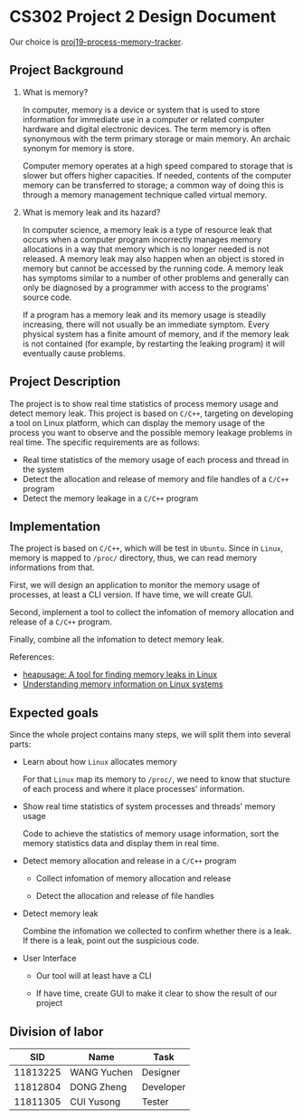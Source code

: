 # CS302 Project 2 Design Document

Our choice is [proj19-process-memory-tracker](https://github.com/oscomp/proj19-process-memory-tracker).

## Project Background

1. What is memory?

    In computer, memory is a device or system that is used to store information for immediate use in a computer or related computer hardware and digital electronic devices. The term memory is often synonymous with the term primary storage or main memory. An archaic synonym for memory is store.

    Computer memory operates at a high speed compared to storage that is slower but offers higher capacities. If needed, contents of the computer memory can be transferred to storage; a common way of doing this is through a memory management technique called virtual memory.

2. What is memory leak and its hazard?

    In computer science, a memory leak is a type of resource leak that occurs when a computer program incorrectly manages memory allocations in a way that memory which is no longer needed is not released. A memory leak may also happen when an object is stored in memory but cannot be accessed by the running code. A memory leak has symptoms similar to a number of other problems and generally can only be diagnosed by a programmer with access to the programs' source code.

    If a program has a memory leak and its memory usage is steadily increasing, there will not usually be an immediate symptom. Every physical system has a finite amount of memory, and if the memory leak is not contained (for example, by restarting the leaking program) it will eventually cause problems.

## Project Description

The project is to show real time statistics of process memory usage and detect memory leak. This project is based on `C/C++`, targeting on developing a tool on Linux platform, which can display the memory usage of the process you want to observe and the possible memory leakage problems in real time. The specific requirements are as follows:

- Real time statistics of the memory usage of each process and thread in the system
- Detect the allocation and release of memory and file handles of a `C/C++` program
- Detect the memory leakage in a `C/C++` program

## Implementation

The project is based on `C/C++`, which will be test in `Ubuntu`. Since in `Linux`, memory is mapped to `/proc/` directory, thus, we can read memory informations from that.

First, we will design an application to monitor the memory usage of processes, at least a CLI version. If have time, we will create GUI.

Second, implement a tool to collect the infomation of memory allocation and release of a `C/C++` program.

Finally, combine all the infomation to detect memory leak.

References:

- [heapusage: A tool for finding memory leaks in Linux](https://github.com/d99kris/heapusage)
- [Understanding memory information on Linux systems](https://linux-audit.com/understanding-memory-information-on-linux-systems/)

## Expected goals

Since the whole project contains many steps, we will split them into several parts:

- Learn about how `Linux` allocates memory

    For that `Linux` map its memory to `/proc/`, we need to know that stucture of each process and where it place processes' information.

- Show real time statistics of system processes and threads' memory usage

    Code to achieve the statistics of memory usage information, sort the memory statistics data and display them in real time.

- Detect memory allocation and release in a `C/C++` program

    - Collect infomation of memory allocation and release

    - Detect the allocation and release of file handles

- Detect memory leak

    Combine the infomation we collected to confirm whether there is a leak. If there is a leak, point out the suspicious code.

- User Interface

    - Our tool will at least have a CLI

    - If have time, create GUI to make it clear to show the result of our project

## Division of labor

| SID      | Name        | Task      |
| -------- | ----------- | --------- |
| 11813225 | WANG Yuchen | Designer  |
| 11812804 | DONG Zheng  | Developer |
| 11811305 | CUI Yusong  | Tester    |
